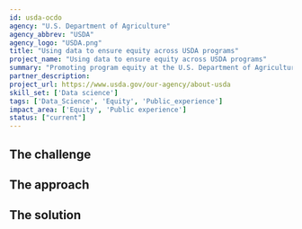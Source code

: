 ```yaml
---
id: usda-ocdo
agency: "U.S. Department of Agriculture"
agency_abbrev: "USDA"
agency_logo: "USDA.png"
title: "Using data to ensure equity across USDA programs"
project_name: "Using data to ensure equity across USDA programs"
summary: "Promoting program equity at the U.S. Department of Agriculture by improving analysis of demographic variation in USDA program participation—looking at those eligible, applying, and participating; assisting in the deployment and maturity of data science and data analytics projects and tools across USDA."
partner_description: 
project_url: https://www.usda.gov/our-agency/about-usda
skill_set: ['Data science']
tags: ['Data_Science', 'Equity', 'Public_experience']
impact_area: ['Equity', 'Public experience']
status: ["current"]
---
```


## The challenge

## The approach

## The solution 

